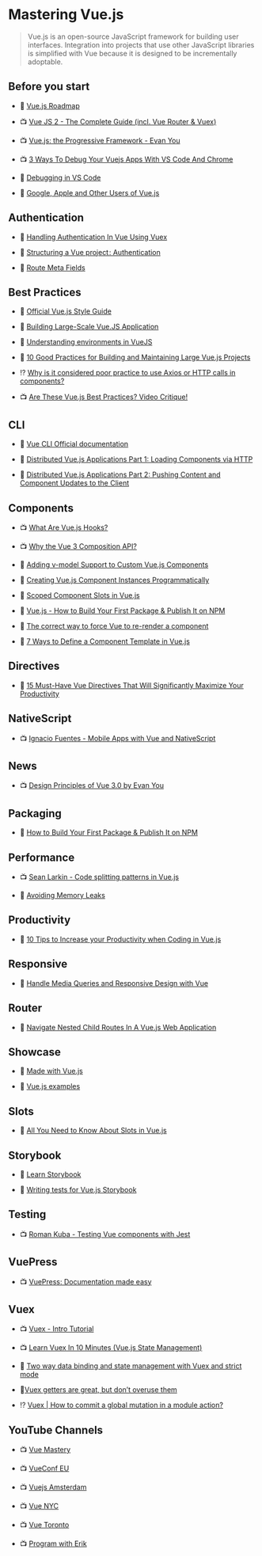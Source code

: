# Mastering Vue.js

> Vue.js is an open-source JavaScript framework for building user interfaces. Integration into projects that use other JavaScript libraries is simplified with Vue because it is designed to be incrementally adoptable.

## Before you start

- 🧠 [Vue.js Roadmap](https://github.com/vuejs/vue/projects/6)

- 📺 [Vue JS 2 - The Complete Guide (incl. Vue Router & Vuex)](https://www.udemy.com/vuejs-2-the-complete-guide/)

- 📺 [Vue.js: the Progressive Framework - Evan You](https://www.youtube.com/watch?v=p2P3z7p_zTI)

- 📺 [3 Ways To Debug Your Vuejs Apps With VS Code And Chrome](https://www.youtube.com/watch?v=lyGt1TmleoU)

- 📖 [Debugging in VS Code](https://vuejs.org/v2/cookbook/debugging-in-vscode.html)

- 📖 [Google, Apple and Other Users of Vue.js](https://medium.com/notonlycss/google-apple-and-other-users-of-vue-js-e4505359e5d5)

## Authentication

- 📖 [Handling Authentication In Vue Using Vuex](https://scotch.io/tutorials/handling-authentication-in-vue-using-vuex)

- 📖 [Structuring a Vue project : Authentication](https://medium.com/@zitko/structuring-a-vue-project-authentication-87032e5bfe16)

- 📖 [Route Meta Fields](https://router.vuejs.org/guide/advanced/meta.html)

## Best Practices

- 📖 [Official Vue.js Style Guide](https://vuejs.org/v2/style-guide/)

- 📖 [Building Large-Scale Vue.JS Application](https://stories.scandiweb.com/building-large-scale-vue-js-application-fec63b6e71e5)

- 📖 [Understanding environments in VueJS](https://medium.com/the-andela-way/understanding-environments-in-vuejs-74e94a139b8b)

- 📖 [10 Good Practices for Building and Maintaining Large Vue.js Projects](https://www.telerik.com/blogs/10-good-practices-building-maintaining-large-vuejs-projects)

- ⁉️ [Why is it considered poor practice to use Axios or HTTP calls in components?](https://stackoverflow.com/questions/45839198/why-is-it-considered-poor-practice-to-use-axios-or-http-calls-in-components)

- 📺 [Are These Vue.js Best Practices? Video Critique!](https://www.youtube.com/watch?v=38XnZ3EJqYQ)

## CLI

- 📖 [Vue CLI Official documentation](https://cli.vuejs.org/)

- 📖 [Distributed Vue.js Applications Part 1: Loading Components via HTTP](https://markus.oberlehner.net/blog/distributed-vue-applications-loading-components-via-http/)

- 📖 [Distributed Vue.js Applications Part 2: Pushing Content and Component Updates to the Client](https://markus.oberlehner.net/blog/distributed-vue-applications-pushing-content-and-component-updates-to-the-client/)

## Components

- 📺 [What Are Vue.js Hooks?](https://www.youtube.com/watch?v=9YKpx7h-Ass)

- 📺 [Why the Vue 3 Composition API?](https://www.youtube.com/watch?v=6HUjDKVn0e0)

- 📖 [Adding v-model Support to Custom Vue.js Components](https://alligator.io/vuejs/add-v-model-support/)

- 📖 [Creating Vue.js Component Instances Programmatically](https://css-tricks.com/creating-vue-js-component-instances-programmatically/)

- 📖 [Scoped Component Slots in Vue.js](https://alligator.io/vuejs/scoped-component-slots/)

- 📖 [Vue.js - How to Build Your First Package & Publish It on NPM](https://www.telerik.com/blogs/vuejs-how-to-build-your-first-package-publish-it-on-npm)

- 📖 [The correct way to force Vue to re-render a component](https://michaelnthiessen.com/force-re-render)

- 📖 [7 Ways to Define a Component Template in Vue.js](https://vuejsdevelopers.com/2017/03/24/vue-js-component-templates/)

## Directives

- 📖 [15 Must-Have Vue Directives That Will Significantly Maximize Your Productivity](https://www.telerik.com/blogs/15-must-have-vue-directives-that-will-significantly-maximize-your-productivity)

## NativeScript

- 📺 [Ignacio Fuentes - Mobile Apps with Vue and NativeScript](https://www.youtube.com/watch?v=claDp19_aqA)

## News

- 📺 [Design Principles of Vue 3.0 by Evan You](https://www.youtube.com/watch?v=WLpLYhnGqPA)

## Packaging

- 📖 [How to Build Your First Package & Publish It on NPM](https://www.telerik.com/blogs/vuejs-how-to-build-your-first-package-publish-it-on-npm)

## Performance

- 📺 [Sean Larkin - Code splitting patterns in Vue.js](https://www.youtube.com/watch?v=rn97hCNQsKI)

- 📖 [Avoiding Memory Leaks](https://vuejs.org/v2/cookbook/avoiding-memory-leaks.html)

## Productivity

- 📖 [10 Tips to Increase your Productivity when Coding in Vue.js](https://www.telerik.com/blogs/10-tips-to-increase-your-productivity-when-coding-in-vuejs)

## Responsive

- 📖 [Handle Media Queries and Responsive Design with Vue](https://alligator.io/vuejs/vue-media-queries/)

## Router

- 📖 [Navigate Nested Child Routes In A Vue.js Web Application](https://www.thepolyglotdeveloper.com/2017/11/navigate-nested-child-routes-vuejs-web-application/)

## Showcase

- 📗 [Made with Vue.js](https://madewithvuejs.com/)

- 📗 [Vue.js examples](https://vuejsexamples.com/)

## Slots

- 📖 [All You Need to Know About Slots in Vue.js](https://www.telerik.com/blogs/all-you-need-to-know-about-slots-in-vuejs)

## Storybook

- 📖 [Learn Storybook](https://www.learnstorybook.com/intro-to-storybook/vue/en/get-started/)

- 📖 [Writing tests for Vue.js Storybook](https://dev.to/kylewelsby/writing-tests-for-vue-js-storybook-1bh9)

## Testing

- 📺 [Roman Kuba - Testing Vue components with Jest](https://www.youtube.com/watch?v=pqp0PsPBO_0)

## VuePress

- 📺 [VuePress: Documentation made easy](https://youtu.be/fkrQJzP3Yl4)

## Vuex

- 📺 [Vuex - Intro Tutorial](https://www.youtube.com/watch?v=_2_C9j-8CtM)

- 📺 [Learn Vuex In 10 Minutes (Vue.js State Management)](https://www.youtube.com/watch?v=LW9yIR4GoVU)

- 📖 [Two way data binding and state management with Vuex and strict mode](https://ypereirareis.github.io/blog/2017/04/25/vuejs-two-way-data-binding-state-management-vuex-strict-mode/)

- 📖[Vuex getters are great, but don’t overuse them](https://codeburst.io/vuex-getters-are-great-but-dont-overuse-them-9c946689b414)

- ⁉️ [Vuex | How to commit a global mutation in a module action?](https://stackoverflow.com/questions/44618440/vuex-how-to-commit-a-global-mutation-in-a-module-action)

## YouTube Channels

- 📺 [Vue Mastery](https://www.youtube.com/channel/UCa1zuotKU4Weuw_fLRnPv0A)

- 📺 [VueConf EU](https://www.youtube.com/channel/UC9dJjbYeXjirDYYVfUD3bSw)

- 📺 [Vuejs Amsterdam](https://www.youtube.com/channel/UCxV7lO6dUhpB-IyzmGuVgqg)

- 📺 [Vue NYC](https://www.youtube.com/channel/UCX4w2P-M4cuWQG0WKgU3TTQ)

- 📺 [Vue Toronto](https://www.youtube.com/channel/UCSrbuSqU7S-g9vydCLRYCZg)

- 📺 [Program with Erik](https://www.youtube.com/channel/UCshZ3rdoCLjDYuTR_RBubzw)
